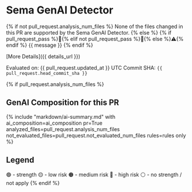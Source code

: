 # Sema GenAI Detector

{% if not pull_request.analysis_num_files %}
None of the files changed in this PR are supported by the Sema GenAI Detector.
{% else %}
{% if pull_request_pass %}🎉{% elif not pull_request_pass %}🚨{% else %}⚠️{% endif %} {{ message }}
{% endif %}

[More Details]({{ details_url }})

Evaluated on: {{ pull_request.updated_at }} UTC
Commit SHA: `{{ pull_request.head_commit_sha }}`

{% if pull_request.analysis_num_files %}
## GenAI Composition for this PR
{% include "markdown/ai-summary.md" with ai_composition=ai_composition pr=True analyzed_files=pull_request.analysis_num_files not_evaluated_files=pull_request.not_evaluated_num_files rules=rules only %}

## Legend

🟢 - strength
🟡 - low risk
🟠 - medium risk
🔴 - high risk
⚪ - no strength / not apply
{% endif %}
